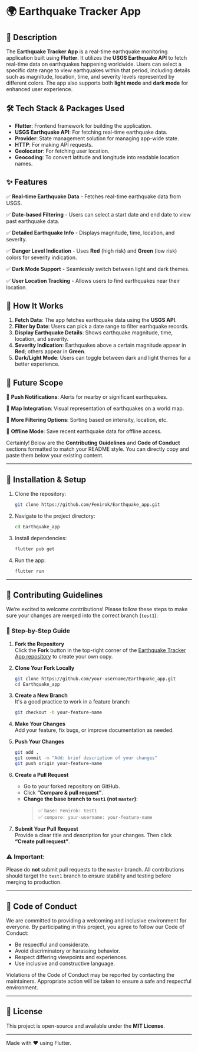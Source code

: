 # 🌍 Earthquake Tracker App

## 📖 Description

The **Earthquake Tracker App** is a real-time earthquake monitoring application built using **Flutter**. It utilizes the **USGS Earthquake API** to fetch real-time data on earthquakes happening worldwide. Users can select a specific date range to view earthquakes within that period, including details such as magnitude, location, time, and severity levels represented by different colors. The app also supports both **light mode** and **dark mode** for enhanced user experience.

## 🛠️ Tech Stack & Packages Used

- **Flutter**: Frontend framework for building the application.
- **USGS Earthquake API**: For fetching real-time earthquake data.
- **Provider**: State management solution for managing app-wide state.
- **HTTP**: For making API requests.
- **Geolocator**: For fetching user location.
- **Geocoding**: To convert latitude and longitude into readable location names.

## ✨ Features

✅ **Real-time Earthquake Data** - Fetches real-time earthquake data from USGS.

✅ **Date-based Filtering** - Users can select a start date and end date to view past earthquake data.

✅ **Detailed Earthquake Info** - Displays magnitude, time, location, and severity.

✅ **Danger Level Indication** - Uses **Red** (high risk) and **Green** (low risk) colors for severity indication.

✅ **Dark Mode Support** - Seamlessly switch between light and dark themes.

✅ **User Location Tracking** - Allows users to find earthquakes near their location.

## 🚀 How It Works

1. **Fetch Data**: The app fetches earthquake data using the **USGS API**.
2. **Filter by Date**: Users can pick a date range to filter earthquake records.
3. **Display Earthquake Details**: Shows earthquake magnitude, time, location, and severity.
4. **Severity Indication**: Earthquakes above a certain magnitude appear in **Red**; others appear in **Green**.
5. **Dark/Light Mode**: Users can toggle between dark and light themes for a better experience.

## 🔮 Future Scope

🔹 **Push Notifications**: Alerts for nearby or significant earthquakes.

🔹 **Map Integration**: Visual representation of earthquakes on a world map.

🔹 **More Filtering Options**: Sorting based on intensity, location, etc.

🔹 **Offline Mode**: Save recent earthquake data for offline access.

Certainly! Below are the **Contributing Guidelines** and **Code of Conduct** sections formatted to match your README style. You can directly copy and paste them below your existing content.

---

## 📂 Installation & Setup

1. Clone the repository:  
   ```sh  
   git clone https://github.com/Fenirok/Earthquake_app.git  
   ```

2. Navigate to the project directory:  
   ```sh  
   cd Earthquake_app  
   ```

3. Install dependencies:  
   ```sh  
   flutter pub get  
   ```

4. Run the app:  
   ```sh  
   flutter run  
   ```

---

## 🤝 Contributing Guidelines

We’re excited to welcome contributions! Please follow these steps to make sure your changes are merged into the correct branch (`test1`):

### 🔁 Step-by-Step Guide

1. **Fork the Repository**  
   Click the **Fork** button in the top-right corner of the [Earthquake Tracker App repository](https://github.com/Fenirok/Earthquake_app) to create your own copy.

2. **Clone Your Fork Locally**  
   ```bash
   git clone https://github.com/your-username/Earthquake_app.git
   cd Earthquake_app
   ```

3. **Create a New Branch**  
   It's a good practice to work in a feature branch:
   ```bash
   git checkout -b your-feature-name
   ```

4. **Make Your Changes**  
   Add your feature, fix bugs, or improve documentation as needed.

5. **Push Your Changes**  
   ```bash
   git add .
   git commit -m "Add: brief description of your changes"
   git push origin your-feature-name
   ```

6. **Create a Pull Request**  
   - Go to your forked repository on GitHub.  
   - Click **“Compare & pull request”**.  
   - **Change the base branch to `test1` (not `master`)**:
     > ✅ `base: Fenirok: test1`  
     > ✅ `compare: your-username: your-feature-name`

7. **Submit Your Pull Request**  
   Provide a clear title and description for your changes. Then click **“Create pull request”**.

### ⚠️ Important:
Please do **not** submit pull requests to the `master` branch. All contributions should target the `test1` branch to ensure stability and testing before merging to production.

---

## 📏 Code of Conduct

We are committed to providing a welcoming and inclusive environment for everyone. By participating in this project, you agree to follow our Code of Conduct:

* Be respectful and considerate.
* Avoid discriminatory or harassing behavior.
* Respect differing viewpoints and experiences.
* Use inclusive and constructive language.

Violations of the Code of Conduct may be reported by contacting the maintainers. Appropriate action will be taken to ensure a safe and respectful environment.

---

## 📜 License

This project is open-source and available under the **MIT License**.

---

Made with ❤️ using Flutter.
